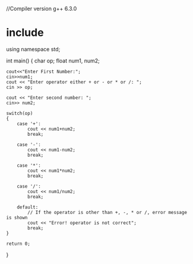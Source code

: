 //Compiler version g++ 6.3.0

# include <iostream>
using namespace std;

int main()
{
    char op;
    float num1, num2;

    cout<<"Enter First Number:";
    cin>>num1;
    cout << "Enter operator either + or - or * or /: ";
    cin >> op;

    cout << "Enter second number: ";
    cin>> num2;

    switch(op)
    {
        case '+':
            cout << num1+num2;
            break;

        case '-':
            cout << num1-num2;
            break;

        case '*':
            cout << num1*num2;
            break;

        case '/':
            cout << num1/num2;
            break;

        default:
            // If the operator is other than +, -, * or /, error message is shown
            cout << "Error! operator is not correct";
            break;
    }

    return 0;
}
